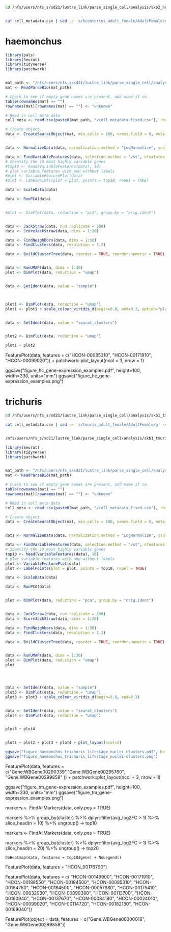 



```bash
cd /nfs/users/nfs_s/sd21/lustre_link/parse_single_cell/analysis/skb2_hcontortus/all-sample/DGE_filtered


cat cell_metadata.csv | sed -e 's/hcontortus_adult_female/AdultFemale/g' -e 's/hcontortus_adult_male/AdultMale/g' -e 's/hcontortus_L3/L3/g' > cell_metadata_fixed.csv
```

# haemonchus
```R
library(pals)
library(Seurat)
library(tidyverse)
library(patchwork)


mat_path <- "/nfs/users/nfs_s/sd21/lustre_link/parse_single_cell/analysis/skb2_hcontortus/all-sample/DGE_filtered"
mat <- ReadParseBio(mat_path)

# Check to see if empty gene names are present, add name if so.
table(rownames(mat) == "")
rownames(mat)[rownames(mat) == ""] <- "unknown"

# Read in cell meta data
cell_meta <- read.csv(paste0(mat_path, "/cell_metadata_fixed.csv"), row.names = 1)

# Create object
data <- CreateSeuratObject(mat, min.cells = 100, names.field = 0, meta.data = cell_meta)


data <- NormalizeData(data, normalization.method = "LogNormalize", scale.factor = 10000)

data <- FindVariableFeatures(data, selection.method = "vst", nfeatures = 2000)
# Identify the 10 most highly variable genes
#top10 <- head(VariableFeatures(data), 10)
# plot variable features with and without labels
#plot <- VariableFeaturePlot(data)
#plot <- LabelPoints(plot = plot, points = top10, repel = TRUE)

data <- ScaleData(data)

data <- RunPCA(data)


#plot <- DimPlot(data, reduction = "pca", group.by = "orig.ident")


data <- JackStraw(data, num.replicate = 100)
data <- ScoreJackStraw(data, dims = 1:20)

data <- FindNeighbors(data, dims = 1:30)
data <- FindClusters(data, resolution = 1.2)

data <- BuildClusterTree(data, reorder = TRUE, reorder.numeric = TRUE)


data <- RunUMAP(data, dims = 1:30)
plot <- DimPlot(data, reduction = "umap")


data <- SetIdent(data, value = "sample")



plot1 <- DimPlot(data, reduction = "umap") 
plot1 <- plot1 + scale_colour_viridis_d(begin=0.8, end=0.2, option="plasma")


data <- SetIdent(data, value = "seurat_clusters")


plot2 <- DimPlot(data, reduction = "umap")

plot1 + plot2
```


FeaturePlot(data, features = c("HCON-00085310", "HCON-00171910", "HCON-00099020")) + 
    patchwork::plot_layout(ncol = 3, nrow = 1)

ggsave("figure_hc_gene-expression_examples.pdf", height=100, width=330, units="mm")
ggsave("figure_hc_gene-expression_examples.png")






# trichuris
```bash
cd /nfs/users/nfs_s/sd21/lustre_link/parse_single_cell/analysis/skb1_tmuris/all-sample/DGE_filtered/

cat cell_metadata.csv | sed -e 's/tmuris_adult_female/AdultFemale/g' -e 's/tmuris_adult_male/AdultMale/g' > cell_metadata_fixed.csv


/nfs/users/nfs_s/sd21/lustre_link/parse_single_cell/analysis/skb1_tmuris/all-sample/DGE_filtered
```


```R
library(Seurat)
library(tidyverse)
library(patchwork)


mat_path <- "/nfs/users/nfs_s/sd21/lustre_link/parse_single_cell/analysis/skb1_tmuris/all-sample/DGE_filtered"
mat <- ReadParseBio(mat_path)

# Check to see if empty gene names are present, add name if so.
table(rownames(mat) == "")
rownames(mat)[rownames(mat) == ""] <- "unknown"

# Read in cell meta data
cell_meta <- read.csv(paste0(mat_path, "/cell_metadata_fixed.csv"), row.names = 1)

# Create object
data <- CreateSeuratObject(mat, min.cells = 100, names.field = 0, meta.data = cell_meta)


data <- NormalizeData(data, normalization.method = "LogNormalize", scale.factor = 10000)

data <- FindVariableFeatures(data, selection.method = "vst", nfeatures = 2000)
# Identify the 10 most highly variable genes
top10 <- head(VariableFeatures(data), 10)
# plot variable features with and without labels
plot <- VariableFeaturePlot(data)
plot <- LabelPoints(plot = plot, points = top10, repel = TRUE)

data <- ScaleData(data)

data <- RunPCA(data)


plot <- DimPlot(data, reduction = "pca", group.by = "orig.ident")


data <- JackStraw(data, num.replicate = 100)
data <- ScoreJackStraw(data, dims = 1:20)

data <- FindNeighbors(data, dims = 1:30)
data <- FindClusters(data, resolution = 1.2)

data <- BuildClusterTree(data, reorder = TRUE, reorder.numeric = TRUE)


data <- RunUMAP(data, dims = 1:30)
plot <- DimPlot(data, reduction = "umap")
plot




data <- SetIdent(data, value = "sample")
plot3 <- DimPlot(data, reduction = "umap")
plot3 <- plot3 + scale_colour_viridis_d(begin=0.8, end=0.2)


data <- SetIdent(data, value = "seurat_clusters")
plot4 <- DimPlot(data, reduction = "umap")


plot3 + plot4

```



```R

plot1 + plot2 + plot3 + plot4 + plot_layout(ncol=2)

ggsave("figure_haemonchus_trichuris_lifestage_nuclei-clusters.pdf", height=250, width=330, units="mm")
ggsave("figure_haemonchus_trichuris_lifestage_nuclei-clusters.png")
```

FeaturePlot(data, features = c("Gene:WBGene00290339","Gene:WBGene00295760", "Gene:WBGene00299858" )) +
patchwork::plot_layout(ncol = 3, nrow = 1)


ggsave("figure_tm_gene-expression_examples.pdf", height=100, width=330, units="mm")
ggsave("figure_tm_gene-expression_examples.png")






markers <- FindAllMarkers(data, only.pos = TRUE)

markers %>%
    group_by(cluster) %>%
    dplyr::filter(avg_log2FC > 1) %>%
    slice_head(n = 10) %>%
    ungroup() -> top10



markers <- FindAllMarkers(data, only.pos = TRUE)

markers %>%
    group_by(cluster) %>%
    dplyr::filter(avg_log2FC > 1) %>%
    slice_head(n = 20) %>%
    ungroup() -> top20



    DoHeatmap(data, features = top10$gene) + NoLegend()


FeaturePlot(data, features = "HCON_00176790")

FeaturePlot(data, features = c(
"HCON-00149900", 
"HCON-00171910", 
"HCON-00188550", 
"HCON-00184500",
"HCON-00085310",
"HCON-00164760",
"HCON-00184500",
"HCON-00057880",
"HCON-00175410",
"HCON-00032930",
"HCON-00099380",
"HCON-00113700",
"HCON-00160940",
"HCON-00137670",
"HCON-00084180",
"HCON-00024010",
"HCON-00099020",
"HCON-00114720",
"HCON-00182130",
"HCON-00168040"))


FeaturePlot(object = data,
    features = c("Gene:WBGene00300018", "Gene:WBGene00299858"))
